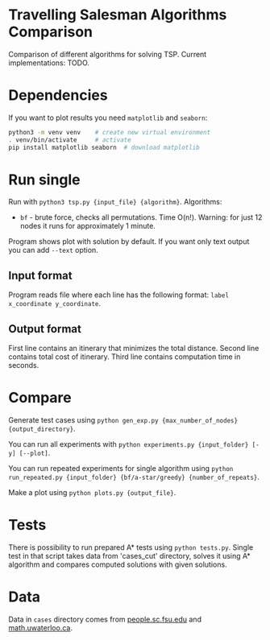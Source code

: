 # Travelling Salesman Algorithms Comparison
Comparison of different algorithms for solving TSP.
Current implementations: TODO.

# Dependencies
If you want to plot results you need `matplotlib` and `seaborn`:
```bash
python3 -m venv venv    # create new virtual environment
. venv/bin/activate     # activate
pip install matplotlib seaborn  # download matplotlib
```

# Run single
Run with `python3 tsp.py {input_file} {algorithm}`.
Algorithms:
* `bf` - brute force, checks all permutations.
Time O(n!). Warning: for just 12 nodes it runs for approximately 1 minute.

Program shows plot with solution by default.
If you want only text output you can add `--text` option.

## Input format
Program reads file where each line has the following format: `label x_coordinate y_coordinate`.

## Output format
First line contains an itinerary that minimizes the total distance.
Second line contains total cost of itinerary.
Third line contains computation time in seconds.

# Compare
Generate test cases using `python gen_exp.py {max_number_of_nodes} {output_directory}`.

You can run all experiments with `python experiments.py {input_folder} [-y] [--plot]`.

You can run repeated experiments for single algorithm using `python run_repeated.py {input_folder} {bf/a-star/greedy} {number_of_repeats}`.

Make a plot using `python plots.py {output_file}`.

# Tests
There is possibility to run prepared A* tests using `python tests.py`. Single test in that script takes data from
'cases_cut' directory, solves it using A* algorithm and compares computed solutions with given solutions.

# Data
Data in `cases` directory comes from
[people.sc.fsu.edu](https://people.sc.fsu.edu/~jburkardt/datasets/tsp/tsp.html)
and [math.uwaterloo.ca](http://www.math.uwaterloo.ca/tsp/).
